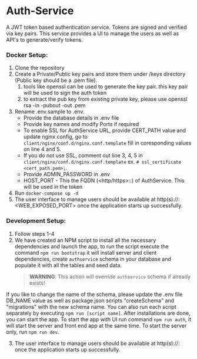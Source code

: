 # Auth-Service

A JWT token based authentication service. Tokens are signed and verified via key pairs. This service provides a UI to manage the users as well as API's to generate/verify tokens.

### Docker Setup:

1. Clone the repository
2. Create a Private/Public key pairs and store them under /keys directory (Public key should be a .pem file).
   1. tools like openssl can be used to generate the key pair. this key pair will be used to sign the auth token
   2. to extract the pub key from existing private key, please use openssl rsa -in <private key> -pubout -out <public key>.pem
3. Rename .env.sample to .env.
   - Provide the database details in .env file
   - Provide key names and modify Ports if required
   - To enable SSL for AuthService URL, provide CERT_PATH value and update nginx config, go to `client/nginx/conf.d/nginx.conf.template` fill in coresponding values on line 4 and 5.
   - If you do not use SSL, comment out line 3, 4, 5 in `client/nginx/conf.d/nginx.conf.template` ex. `# ssl_certificate <cert_path.pem>;`.
   - Provide ADMIN_PASSWORD in .env
   - HOST_PORT - This the FQDN (<http/https>:<hostname>:<port>) of AuthService. This will be used in the token
4. Run `docker-compose up -d`
5. The user interface to manage users should be available at http(s)://<hostname>:<WEB_EXPOSED_PORT> once the application starts up successfully.

### Development Setup:

1. Follow steps 1-4
2. We have created an NPM script to install all the necessary dependencies and launch the app, to run the script execute the command `npm run bootstrap` it will install server and client dependencies, create `authservice` schema in your database and populate it with all the tables and seed data.
   > **WARNING**: This action will override `authservice` schema if already exists!

If you like to change the name of the schema, please update the .env file DB_NAME value as well as package.json scripts "createSchema" and "migrations" with the new schema name.
You can also run each script separately by executing `npm run [script name]`.
After installations are done, you can start the app. To start the app with UI run command `npm run auth`, it will start the server and front end app at the same time.
To start the server only, run `npm run dev`.

3. The user interface to manage users should be available at http(s)://<hostname>:<Port> once the application starts up successfully.

